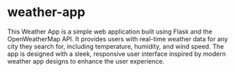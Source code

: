 # weather-app
This Weather App is a simple web application built using Flask and the OpenWeatherMap API. It provides users with real-time weather data for any city they search for, including temperature, humidity, and wind speed. The app is designed with a sleek, responsive user interface inspired by modern weather app designs to enhance the user experience.

